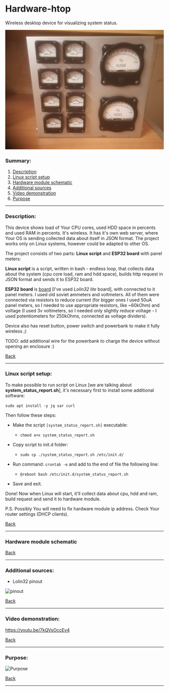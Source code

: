 # Hardware-htop
Wireless desktop device for visualizing system status.

![Device](docs/photos/device.jpg) <!-- .element height="50%" width="50%" -->

### Summary:

1. [Description](#description)
2. [Linux script setup](#linux-script-setup)
3. [Hardware module schematic](#hardware-module-schematic)
4. [Additional sources](#additional-sources)
5. [Video demonstration](#video-demonstration)
6. [Purpose](#purpose\:)  

------------------------------------------------------------------------------------------------------------------
### Description:

This device shows load of Your CPU cores, used HDD space in percents and used RAM in percents. It's wireless.
It has it's own web server, where Your OS is sending collected data about itself in JSON format. The project 
works only on Linux systems, however could be adapted to other OS.

The project consists of two parts: **Linux script** and **ESP32 board** with panel meters:

**Linux script** is a script, written in bash - endless loop, that collects data about the system (cpu core load, 
ram and hdd space), builds http request in JSON format and sends it to ESP32 board.

**ESP32 board** is [board][board_wiki] [I've used _Lolin32 lite_ board], with connected to it panel meters. I used old soviet 
ammeters and voltmeters. All of them were connected via resistors to reduce current (for bigger ones I used 50uA 
panel meters, so I needed to use appropriate resistors, like ~60kOhm) and voltage (I used 3v voltmeters, so I needed 
only slightly reduce voltage - I used potentiometers for 250kOhms, connected as voltage dividers).

Device also has reset button, power switch and powerbank to make it fully wireless ;)

TODO: add additional wire for the powerbank to charge the device without opening an enclosure :)


[Back](#summary\:)

------------------------------------------------------------------------------------------------------------------
### Linux script setup:

To make possible to run script on Linux [we are talking about **system_status_report.sh**], it's necessary first to install 
some additional software:

```sudo apt install -y jq sar curl```

Then follow these steps:

- Make the script ```[system_status_report.sh]``` executable:
  - ```chmod a+x system_status_report.sh```

- Copy script to init.d folder:
  - ```sudo cp ./system_status_report.sh /etc/init.d/``` 

- Run command: ```crontab -e``` and add to the end of file the following line:
  - ```@reboot bash /etc/init.d/system_status_report.sh```
  
- Save and exit.  

Done! Now when Linux will start, it'll collect data about cpu, hdd and ram, build request and send it to hardware module. 

P.S. Possibly You will need to fix hardware module ip address. Check Your router settings (DHCP clients).

[Back](#summary\:)

------------------------------------------------------------------------------------------------------------------
### Hardware module schematic



[Back](#summary\:)

------------------------------------------------------------------------------------------------------------------
### Additional sources:

- Lolin32 pinout

![pinout](docs/ESP32_Pinout.png)

[Back](#summary\:)

------------------------------------------------------------------------------------------------------------------
### Video demonstration:

https://youtu.be/7kQVsOccEv4 

[Back](#summary\:)

------------------------------------------------------------------------------------------------------------------
### Purpose:

![Purpose](docs/PURPOSE.JPG)


[Back](#summary\:)

------------------------------------------------------------------------------------------------------------------

  [board_wiki]: <https://wiki.wemos.cc/products:lolin32:lolin32_lite>